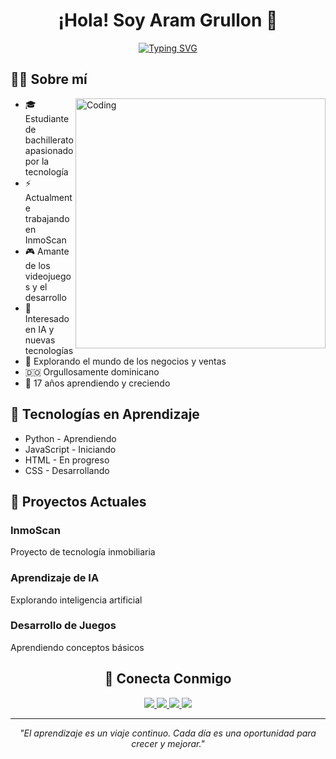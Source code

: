 <div align="center">

# ¡Hola! Soy Aram Grullon 👋

[![Typing SVG](https://readme-typing-svg.herokuapp.com?font=Time+New+Roman&color=%23C8BE25&size=25&center=true&vCenter=true&width=600&height=100&lines=Estudiante+de+Bachillerato;Desarrollador+en+Progreso;Entusiasta+de+la+IA)](https://git.io/typing-svg)

</div>

## 👨‍💻 Sobre mí

<img align="right" alt="Coding" width="400" src="https://github.com/ChickenCombo/ChickenCombo/blob/main/programming.gif"/>

- 🎓 Estudiante de bachillerato apasionado por la tecnología
- ⚡ Actualmente trabajando en InmoScan
- 🎮 Amante de los videojuegos y el desarrollo
- 🤖 Interesado en IA y nuevas tecnologías
- 💼 Explorando el mundo de los negocios y ventas
- 🇩🇴 Orgullosamente dominicano
- 👶 17 años aprendiendo y creciendo

## 🌱 Tecnologías en Aprendizaje

- Python - Aprendiendo
- JavaScript - Iniciando
- HTML - En progreso
- CSS - Desarrollando

## 🚀 Proyectos Actuales

### InmoScan
Proyecto de tecnología inmobiliaria

### Aprendizaje de IA
Explorando inteligencia artificial

### Desarrollo de Juegos
Aprendiendo conceptos básicos

<div align="center">

## 🤝 Conecta Conmigo

<a href="mailto:aramgrullon@gmail.com">
  <img src="https://img.shields.io/badge/Gmail-D14836?style=for-the-badge&logo=gmail&logoColor=white"/>
</a>
<a href="https://github.com/aramgrullon">
  <img src="https://img.shields.io/badge/GitHub-100000?style=for-the-badge&logo=github&logoColor=white"/>
</a>
<a href="#">
  <img src="https://img.shields.io/badge/LinkedIn-0077B5?style=for-the-badge&logo=linkedin&logoColor=white"/>
</a>
<a href="#">
  <img src="https://img.shields.io/badge/Discord-7289DA?style=for-the-badge&logo=discord&logoColor=white"/>
</a>

---

<i>"El aprendizaje es un viaje continuo. Cada día es una oportunidad para crecer y mejorar."</i>

</div>
